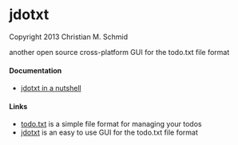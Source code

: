 jdotxt
======

Copyright 2013 Christian M. Schmid

another open source cross-platform GUI for the todo.txt file format

#### Documentation

- [jdotxt in a nutshell](http://jdotxt.chschmid.com/)

#### Links

- [todo.txt](http://todotxt.com/) is a simple file format for managing your todos
- [jdotxt](http://jdotxt.chschmid.com/) is an easy to use GUI for the todo.txt file format

